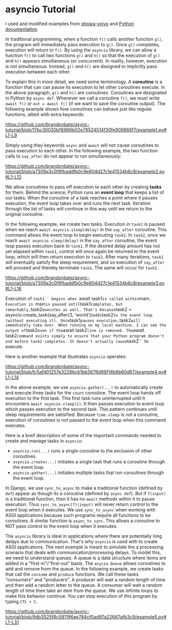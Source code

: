 # asyncio Tutorial

I used and modified examples from
[showa-yojyo](https://gist.github.com/showa-yojyo/4ed200d4c41f496a45a7af2612912df3)
and [Python documentation](https://docs.python.org/3/library/asyncio.html).

In traditional programming, when a function ```f()``` calls another function ```g()```, the program will
immediately pass execution to ```g()```. Once ```g()``` completes, execution will return to ```f()```.
By using the ```asyncio``` library, we can allow a function ```f()``` to call two functions ```g()```
and ```h()``` so that the execution of ```g()``` and ```h()``` appears simultaneous (or concurrent).
In reality, however, execution is not simultaneous. Instead, ```g()``` and ```h()``` are designed to
implicitly pass execution between each other.

To explain this in more detail, we need some terminology.
A **coroutine** is a function that can can pause its execution to let other coroutines execute.
In the above paragraph, ```g()``` and ```h()``` are coroutines.
Coroutines are designated in Python by ```async def```.
Whenever we call a coroutine ```f()```, we must write ```await f()``` or ```out = await f()```
(if we want to save the coroutine output).
The following example shows how coroutines can behave just like regular functions, albeit with extra keywords:

https://github.com/brandonbate/async-tutorial/blob/17bc30030bf8966b02e78524514f30fe909866f7/example1.py#L1-L9

Simply using they keywords ```async``` and ```await``` will not cause coroutines to pass execution to
each other. In the following example, the two function calls to ```say_after``` do not appear to run
simultaneously:

https://github.com/brandonbate/async-tutorial/blob/a7309a3c0f8fbaddfb0c9e604d27c1e41534b6c8/example2.py#L1-L12

We allow coroutines to pass off execution to each other by creating **tasks** for them.
Behind the scence, Python runs an **event loop** that keeps a list of our tasks.
When the coroutine of a task reaches a point where it pauses execution, the event loop takes over and
runs the next task. Iteration through the list of tasks will continue in this way until we return to the
original coroutine.

In the following example, we create two tasks.
Execution in ```task1``` is paused when we reach ```await asyncio.sleep(delay)``` in the ```say_after``` coroutine.
This command allows the event loop to begin executing ```task2```.
In ```task2```, once we reach ```await asyncio.sleep(delay)``` in the ```say_after```
coroutine, the event loop passes execution back to ```task1```.
If the desired delay amount has not yet elapsed within ```task1```, control will once again be returned
to the event loop, which will then return execution to ```task2```. After many iterations, ```task1``` will
eventually satisfy the sleep requirement, and so execution of ```say_after``` will proceed
and thereby terminate ```task1```. The same will occur for ```task2```.

https://github.com/brandonbate/async-tutorial/blob/a7309a3c0f8fbaddfb0c9e604d27c1e41534b6c8/example3.py#L1-L16

Execution of ```task1`` begins when ```await task1``` is called within ```main```.
Execution in ```main``` is paused until ```task1``` completes, but remarkably,
```task2``` executes as well. That's because ```task2 = asyncio.create_task(say_after(3, 'world'))```
adds ```task2``` to the event loop (without executing it). Once ```task1``` pauses execution,
```task2``` will immediately take over.
When running on my local machine, I can see the output of ```task2``` even if the ```await task2``` line is
removed. The ```await task2``` command exists simply to ensure that your Python program doesn't end
before task2 completes. It doesn't actually cause ```task2``` to execute.

Here is another example that illustrates ```asyncio``` operates:

https://github.com/brandonbate/async-tutorial/blob/fc5afd01257e3228bcb1bb5676d89f14b6b60d67/example4.py#L1-L14

In the above example, we use ```asyncio.gather(...)``` to automatically create and execute three tasks for
the ```count``` coroutine.
The event loop hands off execution to the first task. This first task runs uninterrupted until it encounters
```await asyncio.sleep(1)```. It then passes execution to event loop which passes execution to the second task.
This pattern continues until sleep requirements are satisified.
Because ```time.sleep``` is not a coroutine, execution of coroutines is not passed to the event loop when this
command executes.

Here is a breif description of some of the important commands needed to create and manage tasks in ```asyncio```:

* ```asyncio.run(...)``` runs a single coroutine to the exclusion of other coroutines.
* ```asyncio.create(...)``` initiates a single task that runs a coroutine through the event loop.
* ```asyncio.gather(...)``` initiates mutliple tasks that run coroutines through the event loop.

In Django, we use ```sync_to_async``` to make a traditional function (defined by ```def```) appear as though
its a coroutine (defined by ```async def```). But if ```f(input)``` is a traditional function, then it has no
```await``` methods within it to pause execution. Thus ```sync_to_async(f)(input)``` will never return
control to the event loop when it executes. We use ```sync_to_async``` when working with ASGI applications
because such programs require all functions to be coroutines.
A similar function is ```async_to_sync```. This allows a coroutine to NOT pass control to the event loop when it executes.

The ```asyncio``` library is ideal in applications where there are potentially long delays due to communication.
That's why ```asyncio``` is used with to create ASGI applications.
The next example is meant to simulate the a processing scenario that deals with communcation/processing delays.
To model this, we need to understand queues.
A queue is a data structure where items are added in a "first-in"/"first-out" basis. The ```asycio.Queue``` allows
coroutines to add and remove from the queue. In the following example, we create tasks that call the ```consume```
and ```produce``` functions. We call these tasks "consumers" and "producers". A producer will wait a random length
of time and then add a random letter to the queue. A consumer will wait a random length of time then take an item
from the queue. We use infinite loops to make this behavior continue. You can stop execution of this program by
typing ```CTL + C```.

https://github.com/brandonbate/async-tutorial/blob/9db3525f8c581196ae784cf0ad97a22667afb3c9/example5.py#L1-L31
